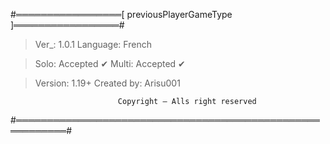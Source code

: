 #═════════════════[ previousPlayerGameType ]═════════════════#

> Ver_: 1.0.1
> Language: French

> Solo: Accepted ✔
> Multi: Accepted ✔

> Version: 1.19+
> Created by: Arisu001


                            Copyright — Alls right reserved
#══════════════════════════════════════════════════════════#
